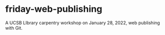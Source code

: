 # friday-web-publishing
A UCSB LIbrary carpentry workshop on January 28, 2022, web publishing with Git.
